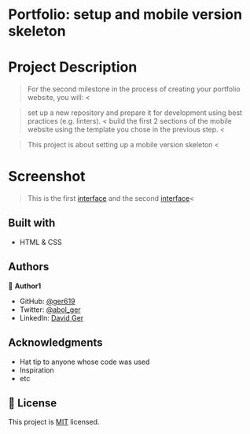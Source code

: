 # Portfolio: setup and mobile version skeleton

# Project Description

> For the second milestone in the process of creating your portfolio website, you will: <

> set up a new repository and prepare it for development using best practices (e.g. linters). <
> build the first 2 sections of the mobile website using the template you chose in the previous step. <

> This project is about setting up a mobile version skeleton <

# Screenshot
 > This is the first [interface](./images/screenshot.png) and the second [interface](./images/screenshot2.png)<


## Built with
- HTML & CSS


## Authors

👤 **Author1**

- GitHub: [@ger619](https://github.com/ger619)
- Twitter: [@abol_ger](https://twitter.com/ger_abol)
- LinkedIn: [David Ger](https://www.linkedin.com/in/david-ger-426b4576/)


## Acknowledgments

- Hat tip to anyone whose code was used
- Inspiration
- etc

## 📝 License

This project is [MIT](./MIT.md) licensed.